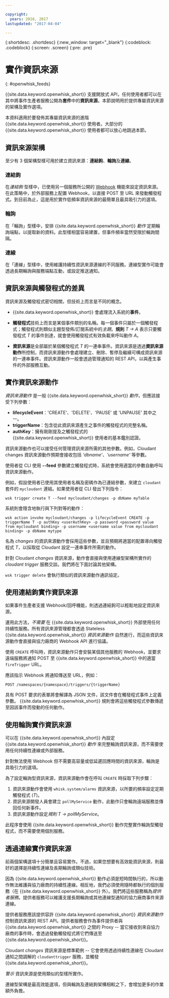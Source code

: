```yaml
---

copyright:
  years: 2016, 2017
lastupdated: "2017-04-04"

---
```


{:shortdesc: .shortdesc}
{:new_window: target="_blank"}
{:codeblock: .codeblock}
{:screen: .screen}
{:pre: .pre}

# 實作資訊來源
{: #openwhisk_feeds}

{{site.data.keyword.openwhisk_short}} 支援開放式 API，任何使用者都可以在其中將事件生產者服務公開為**套件**中的**資訊來源**。本節說明用於提供專屬資訊來源的架構及實作選項。

本資料適用於要發佈其專屬資訊來源的進階 {{site.data.keyword.openwhisk_short}} 使用者。大部分的 {{site.data.keyword.openwhisk_short}} 使用者都可以放心地跳過本節。

## 資訊來源架構

至少有 3 個架構型樣可用於建立資訊來源：**連結鉤**、**輪詢**及**連線**。

### 連結鉤
在*連結鉤* 型樣中，已使用另一個服務所公開的 [Webhook](https://en.wikipedia.org/wiki/Webhook) 機能來設定資訊來源。在此策略中，於外部服務上配置 Webhook，以直接 POST 至 URL 來發動觸發程式。到目前為止，這是用於實作低頻率資訊來源的最簡單且最具吸引力的選項。

<!-- The github feed is implemented using webhooks.  Put a link here when we have the open repo ready -->

### 輪詢
在「輪詢」型樣中，安排 {{site.data.keyword.openwhisk_short}} *動作* 定期輪詢端點，以提取新的資料。此型樣相當容易建置，但事件頻率當然受限於輪詢間隔。

### 連線
在「連線」型樣中，使用維護持續性資訊來源連線的不同服務。連線型實作可能會透過長期輪詢與服務端點互動，或設定推送通知。

<!-- Our cloudant changes feed is connection based.  Put a link here to
an open repo -->

<!-- What is the foundation for the Message Hub feed? If it is "connections" then lets put a link here as well -->

## 資訊來源與觸發程式的差異

資訊來源及觸發程式密切相關，但技術上而言是不同的概念。   

- {{site.data.keyword.openwhisk_short}} 會處理流入系統的**事件**。

- **觸發程式**技術上而言是某個事件類別的名稱。每一個事件只屬於一個觸發程式；觸發程式則類似主題型發佈/訂閱系統中的*主題*。**規則** *T -> A* 表示只要觸發程式 *T* 的事件到達，就會使用觸發程式有效負載來呼叫動作 *A*。

- **資訊來源**是全部屬於某個觸發程式 *T* 的一連串事件。資訊來源是透過**資訊來源動作**所控制，而資訊來源動作會處理建立、刪除、暫停及繼續可構成資訊來源的一連串事件。資訊來源動作一般會透過管理通知的 REST API，以與產生事件的外部服務互動。

##  實作資訊來源動作

*資訊來源動作* 是一般 {{site.data.keyword.openwhisk_short}} *動作*，但應該接受下列參數：
* **lifecycleEvent**：'CREATE'、'DELETE'、'PAUSE' 或 'UNPAUSE' 其中之一。
* **triggerName**：包含從此資訊來源產生之事件的觸發程式的完整名稱。
* **authKey**：擁有剛剛提及之觸發程式的 {{site.data.keyword.openwhisk_short}} 使用者的基本鑑別認證。

資訊來源動作也可以接受任何管理資訊來源所需的其他參數。例如，Cloudant changes 資訊來源動作預期會接收包括 *'dbname'*、*'username'* 等參數。

使用者從 CLI 使用 **--feed** 參數建立觸發程式時，系統會使用適當的參數自動呼叫資訊來源動作。

例如，假設使用者已使用其使用者名稱及密碼作為已連結參數，來建立 `cloudant` 套件的 `mycloudant` 連結。如果使用者從 CLI 發出下列指令：

`wsk trigger create T --feed mycloudant/changes -p dbName myTable`

系統則會隱含地執行與下列對等的動作：

`wsk action invoke mycloudant/changes -p lifecycleEvent CREATE -p triggerName T -p authKey <userAuthKey> -p password <password value from mycloudant binding> -p username <username value from mycloudant binding> -p dbName mytype`

名為 *changes* 的資訊來源動作會採用這些參數，並且預期將適當的配置導向觸發程式 *T*，以採取從 Cloudant 設定一連串事件所需的動作。    

針對 Cloudant *changes* 資訊來源，動作會直接與使用連線型架構所實作的 *cloudant trigger* 服務交談。我們將在下面討論其他架構。

`wsk trigger delete` 會執行類似的資訊來源動作通訊協定。    

## 使用連結鉤實作資訊來源

如果事件生產者支援 Webhook/回呼機能，則透過連結鉤可以輕鬆地設定資訊來源。

運用此方法，*不需要* 在 {{site.data.keyword.openwhisk_short}} 外部使用任何持續性服務。所有資訊來源管理都會透過 Stateless {{site.data.keyword.openwhisk_short}} *資訊來源動作* 自然進行，而這些資訊來源動作會直接與協力廠商的 Webhook API 進行協議。

使用 `CREATE` 呼叫時，資訊來源動作只會安裝某個其他服務的 Webhook，並要求遠端服務將通知 POST 至 {{site.data.keyword.openwhisk_short}} 中的適當 `fireTrigger` URL。

應該指示 Webhook 將通知傳送至 URL，例如：

`POST /namespaces/{namespace}/triggers/{triggerName}`

具有 POST 要求的表單將會解譯為 JSON 文件，該文件會在觸發程式事件上定義參數。
{{site.data.keyword.openwhisk_short}} 規則會將這些觸發程式參數傳遞至因該事件而發動的任何動作。

## 使用輪詢實作資訊來源

可以在 {{site.data.keyword.openwhisk_short}} 內設定 {{site.data.keyword.openwhisk_short}} *動作* 來完整輪詢資訊來源，而不需要使用任何持續性連線或外部服務。

針對無法使用 Webhook 但不需要高容量或低延遲回應時間的資訊來源，輪詢是具吸引力的選項。

為了設定輪詢型資訊來源，資訊來源動作會在呼叫 `CREATE` 時採取下列步驟：

1.   資訊來源動作會使用 `whisk.system/alarms` 資訊來源，以所要的頻率設定定期觸發程式 (*T*)。
2.   資訊來源開發人員會建立 `pollMyService` 動作，此動作只會輪詢遠端服務並傳回任何新事件。
3.  資訊來源動作設定*規則* *T -> pollMyService*。

此程序會使用 {{site.data.keyword.openwhisk_short}} 動作完整實作輪詢型觸發程式，而不需要使用個別服務。

## 透過連線實作資訊來源

前兩個架構選項十分簡單且容易實作。不過，如果您想要有高效能資訊來源，則最好的選擇是持續性連線及長期輪詢或類似技術。

因為 {{site.data.keyword.openwhisk_short}} 動作必須是短時間執行的，所以動作無法維護與協力廠商的持續性連線。相反地，我們必須使用隨時都執行的個別服務（在 {{site.data.keyword.openwhisk_short}} 外）。我們將這些服務稱為*提供者服務*。提供者服務可以維護支援長期輪詢或其他連線型通知的協力廠商事件來源連線。

提供者服務應該提供容許 {{site.data.keyword.openwhisk_short}} *資訊來源動作* 控制資訊來源的 REST API。提供者服務會作為事件提供者與 {{site.data.keyword.openwhisk_short}} 之間的 Proxy -- 當它接收到來自協力廠商的事件時，會透過發動觸發程式將它們傳送至 {{site.data.keyword.openwhisk_short}}。

Cloudant *changes* 資訊來源是標準範例 -- 它會使用透過持續性連線在 Cloudant 通知之間調解的 `cloudanttrigger` 服務，並觸發 {{site.data.keyword.openwhisk_short}}。
<!-- TODO: add a reference to the open source implementation -->

*警示* 資訊來源是使用類似的型樣所實作。

連線型架構是最高效能選項，但與輪詢及連結鉤架構相較之下，會增加更多的作業額外負擔。   
